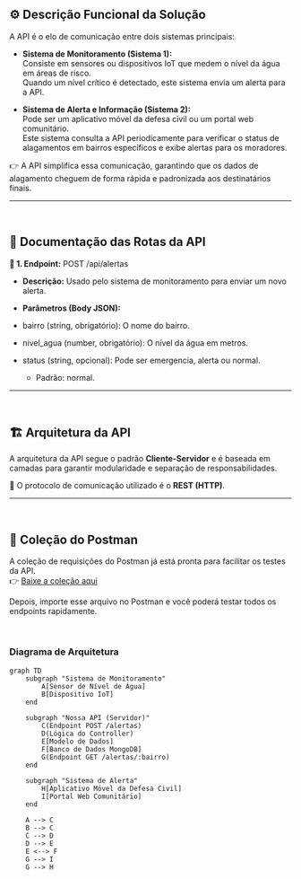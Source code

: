## ⚙️ Descrição Funcional da Solução
A API é o elo de comunicação entre dois sistemas principais:

- **Sistema de Monitoramento (Sistema 1):**  
  Consiste em sensores ou dispositivos IoT que medem o nível da água em áreas de risco.  
  Quando um nível crítico é detectado, este sistema envia um alerta para a API.

- **Sistema de Alerta e Informação (Sistema 2):**  
  Pode ser um aplicativo móvel da defesa civil ou um portal web comunitário.  
  Este sistema consulta a API periodicamente para verificar o status de alagamentos em bairros específicos e exibe alertas para os moradores.

👉 A API simplifica essa comunicação, garantindo que os dados de alagamento cheguem de forma rápida e padronizada aos destinatários finais.



---

<br>

## 📌 Documentação das Rotas da API

 **🔹 1. Endpoint:** POST /api/alertas

- **Descrição:** Usado pelo sistema de monitoramento para enviar um novo alerta.

- **Parâmetros (Body JSON):**

- bairro (string, obrigatório): O nome do bairro.

- nivel_agua (number, obrigatório): O nível da água em metros.

- status (string, opcional): Pode ser emergencia, alerta ou normal.

  - Padrão: normal.

---
<br>

## 🏗️ Arquitetura da API
A arquitetura da API segue o padrão **Cliente-Servidor** e é baseada em camadas para garantir modularidade e separação de responsabilidades.  

📡 O protocolo de comunicação utilizado é o **REST (HTTP)**.


---
<br>

## 📂 Coleção do Postman

A coleção de requisições do Postman já está pronta para facilitar os testes da API.  
👉 [Baixe a coleção aqui](https://github.com/cristianosolutions/api-alagamentos/blob/main/src/postman/collection.json)

Depois, importe esse arquivo no Postman e você poderá testar todos os endpoints rapidamente.

<br>

### Diagrama de Arquitetura
```mermaid
graph TD
    subgraph "Sistema de Monitoramento"
        A[Sensor de Nível de Água]
        B[Dispositivo IoT]
    end

    subgraph "Nossa API (Servidor)"
        C(Endpoint POST /alertas)
        D(Lógica do Controller)
        E[Modelo de Dados]
        F[Banco de Dados MongoDB]
        G(Endpoint GET /alertas/:bairro)
    end

    subgraph "Sistema de Alerta"
        H[Aplicativo Móvel da Defesa Civil]
        I[Portal Web Comunitário]
    end

    A --> C
    B --> C
    C --> D
    D --> E
    E <--> F
    G --> I
    G --> H
